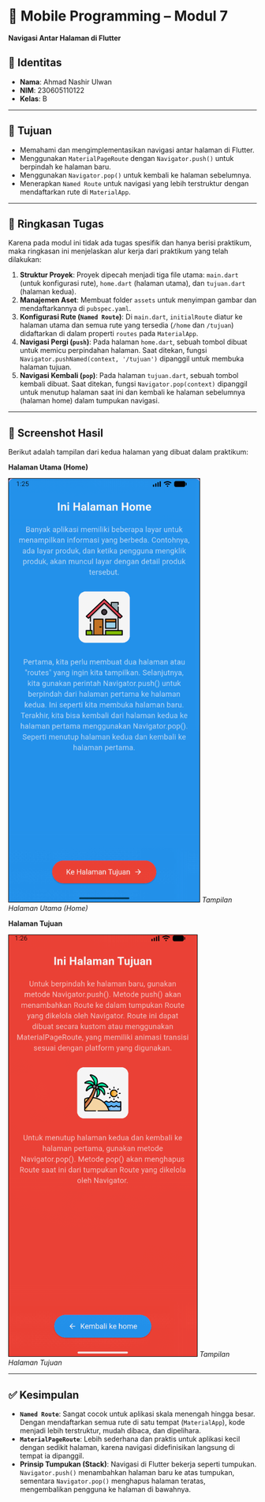 # 📱 Mobile Programming – Modul 7
**Navigasi Antar Halaman di Flutter**

## 👤 Identitas
- **Nama**: Ahmad Nashir Ulwan
- **NIM**: 230605110122
- **Kelas**: B

---

## 🎯 Tujuan
- Memahami dan mengimplementasikan navigasi antar halaman di Flutter.
- Menggunakan `MaterialPageRoute` dengan `Navigator.push()` untuk berpindah ke halaman baru.
- Menggunakan `Navigator.pop()` untuk kembali ke halaman sebelumnya.
- Menerapkan `Named Route` untuk navigasi yang lebih terstruktur dengan mendaftarkan rute di `MaterialApp`.

---

## 📝 Ringkasan Tugas
Karena pada modul ini tidak ada tugas spesifik dan hanya berisi praktikum, maka ringkasan ini menjelaskan alur kerja dari praktikum yang telah dilakukan:

1.  **Struktur Proyek**: Proyek dipecah menjadi tiga file utama: `main.dart` (untuk konfigurasi rute), `home.dart` (halaman utama), dan `tujuan.dart` (halaman kedua).
2.  **Manajemen Aset**: Membuat folder `assets` untuk menyimpan gambar dan mendaftarkannya di `pubspec.yaml`.
3.  **Konfigurasi Rute (`Named Route`)**: Di `main.dart`, `initialRoute` diatur ke halaman utama dan semua rute yang tersedia (`/home` dan `/tujuan`) didaftarkan di dalam properti `routes` pada `MaterialApp`.
4.  **Navigasi Pergi (`push`)**: Pada halaman `home.dart`, sebuah tombol dibuat untuk memicu perpindahan halaman. Saat ditekan, fungsi `Navigator.pushNamed(context, '/tujuan')` dipanggil untuk membuka halaman tujuan.
5.  **Navigasi Kembali (`pop`)**: Pada halaman `tujuan.dart`, sebuah tombol kembali dibuat. Saat ditekan, fungsi `Navigator.pop(context)` dipanggil untuk menutup halaman saat ini dan kembali ke halaman sebelumnya (halaman home) dalam tumpukan navigasi.

---

## 📸 Screenshot Hasil
Berikut adalah tampilan dari kedua halaman yang dibuat dalam praktikum:

**Halaman Utama (Home)**

![Modul 7 Home](./assets/region-20250930-082634.png)
*Tampilan Halaman Utama (Home)*

**Halaman Tujuan**

![Modul 7 Tujuan](./assets/region-20250930-082648.png)
*Tampilan Halaman Tujuan*

---

## ✅ Kesimpulan
- **`Named Route`**: Sangat cocok untuk aplikasi skala menengah hingga besar. Dengan mendaftarkan semua rute di satu tempat (`MaterialApp`), kode menjadi lebih terstruktur, mudah dibaca, dan dipelihara.
- **`MaterialPageRoute`**: Lebih sederhana dan praktis untuk aplikasi kecil dengan sedikit halaman, karena navigasi didefinisikan langsung di tempat ia dipanggil.
- **Prinsip Tumpukan (Stack)**: Navigasi di Flutter bekerja seperti tumpukan. `Navigator.push()` menambahkan halaman baru ke atas tumpukan, sementara `Navigator.pop()` menghapus halaman teratas, mengembalikan pengguna ke halaman di bawahnya.